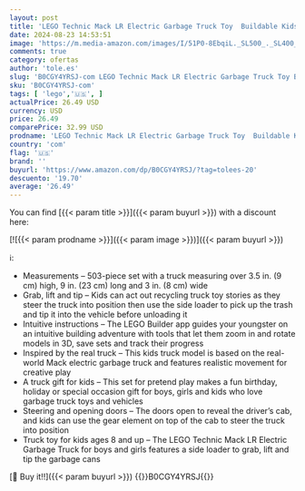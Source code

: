 ```yaml
---
layout: post
title: 'LEGO Technic Mack LR Electric Garbage Truck Toy  Buildable Kids Truck for Pretend Play  Great Gift for Boys  Girls and Kids Ages 8 and Up who Love Recycling Truck Toys and Vehicles  42167'
date: 2024-08-23 14:53:51
image: 'https://m.media-amazon.com/images/I/51P0-8EbqiL._SL500_._SL400_.jpg'
comments: true
category: ofertas
author: 'tole.es'
slug: 'B0CGY4YRSJ-com LEGO Technic Mack LR Electric Garbage Truck Toy Buildable...'
sku: 'B0CGY4YRSJ-com'
tags: [ 'lego','🇺🇸', ]
actualPrice: 26.49 USD
currency: USD
price: 26.49
comparePrice: 32.99 USD
prodname: 'LEGO Technic Mack LR Electric Garbage Truck Toy  Buildable Kids Truck for Pretend Play  Great Gift for Boys  Girls and Kids Ages 8 and Up who Love Recycling Truck Toys and Vehicles  42167'
country: 'com'
flag: '🇺🇸'
brand: ''
buyurl: 'https://www.amazon.com/dp/B0CGY4YRSJ/?tag=tolees-20'
descuento: '19.70'
average: '26.49'
---
```


You can find [{{< param title >}}]({{< param buyurl >}}) with a discount here:

[![{{< param prodname >}}]({{< param image >}})]({{< param buyurl >}})

ℹ️:

- Measurements – 503-piece set with a truck measuring over 3.5 in. (9 cm) high, 9 in. (23 cm) long and 3 in. (8 cm) wide
- Grab, lift and tip – Kids can act out recycling truck toy stories as they steer the truck into position then use the side loader to pick up the trash and tip it into the vehicle before unloading it
- Intuitive instructions – The LEGO Builder app guides your youngster on an intuitive building adventure with tools that let them zoom in and rotate models in 3D, save sets and track their progress
- Inspired by the real truck – This kids truck model is based on the real-world Mack electric garbage truck and features realistic movement for creative play
- A truck gift for kids – This set for pretend play makes a fun birthday, holiday or special occasion gift for boys, girls and kids who love garbage truck toys and vehicles
- Steering and opening doors – The doors open to reveal the driver’s cab, and kids can use the gear element on top of the cab to steer the truck into position
- Truck toy for kids ages 8 and up – The LEGO Technic Mack LR Electric Garbage Truck for boys and girls features a side loader to grab, lift and tip the garbage cans

[🛒 Buy it!!]({{< param buyurl >}})
{{<world>}}B0CGY4YRSJ{{</world>}}
